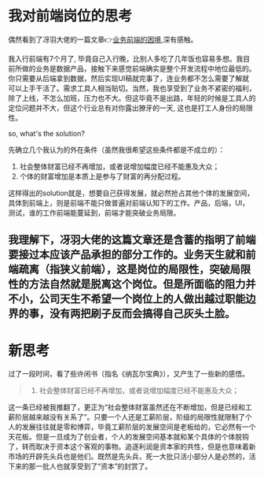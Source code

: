 # 我对前端岗位的思考
偶然看到了冴羽大佬的一篇文章:point_right:[业务前端的困境](https://github.com/mqyqingfeng/Blog/issues/172),深有感触。

我入行前端有7个月了, 毕竟自己入行晚，比别人多吃了几年饭也容易多想。我目前所做的业务是数据产品，接触下来感觉前端确实是整个开发流程中地位最低的。你只需要从后端拿到数据，然后实现UI稿就完事了，连业务都不怎么需要了解就可以上手干活了。需求工具人相当贴切。当然，我也享受到了业务不紧密的福利，除了上线，不怎么加班，压力也不大。但这毕竟不是出路，年轻的时候是工具人的定位问题并不大，但这个行业总有对你露出獠牙的一天, 这也是打工人身份的局限性。

so, what's the solution?

先确立几个我认为的外在条件（虽然我很希望这些条件都是不成立的）：
1. 社会整体财富已经不再增加，或者说增加幅度已经不能惠及大众；
2. 个体的财富增加是本质上是参与了财富的再分配过程。

这样得出的solution就是，想要自己获得发展，就必然抢占其他个体的发展空间，具体到前端上，则是前端不能只做普遍对前端认知下的工作。产品，后端，UI，测试，谁的工作前端能蔓延到，前端才能突破业务局限。

我理解下，冴羽大佬的这篇文章还是含蓄的指明了前端要接过本应该产品承担的部分工作的。业务天生就和前端疏离（指狭义前端），这是岗位的局限性，突破局限性的方法自然就是脱离这个岗位。但是所面临的阻力并不小，公司天生不希望一个岗位上的人做出越过职能边界的事，没有两把刷子反而会搞得自己灰头土脸。
---
# 新思考
过了一段时间，看了些许闲书（指名《纳瓦尔宝典》），又产生了一些新的感悟。
> 1. 社会整体财富已经不再增加，或者说增加幅度已经不能惠及大众；

这一条已经被我推翻了，更正为“社会整体财富虽然还在不断增加，但是已经和工薪阶层越来越没有关系了”。只要一个人还是工薪阶层，阶级的局限性就限制了个人的发展往往就是零和博弈，毕竟工薪阶层的发展空间是老板给的，它必然有一个天花板。但是一旦成为了创业者，个人的发展空间基本就和某个具体的个体脱钩了，转而取决于资本这个客观的事物。追逐利润是资本家的共性，但是也意味着新市场的开辟先头兵也是他们。既然是先头兵，死一大批只活小部分人是必然的，活下来的那一批人也就享受到了“资本”的封赏了。